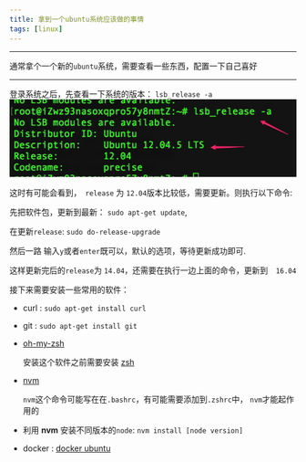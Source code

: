 ```yaml
---
title: 拿到一个ubuntu系统应该做的事情
tags: [linux]
---
```

---------------------------------------------

通常拿个一个新的`ubuntu`系统，需要查看一些东西，配置一下自己喜好

--------------------------------------------
<!--more-->

登录系统之后，先查看一下系统的版本：
`lsb_release -a`
![alt](/images/拿到一个ubuntu系统应该做的事情/lsb_release.jpg)

这时有可能会看到，　`release` 为 `12.04`版本比较低，需要更新。则执行以下命令:

先把软件包，更新到最新： `sudo apt-get update`,

在更新`release`: `sudo do-release-upgrade`

然后一路 输入`y`或者`enter`既可以，默认的选项，等待更新成功即可.

这样更新完后的`release`为 `14.04`，还需要在执行一边上面的命令，更新到　`16.04`

接下来需要安装一些常用的软件：

* curl : `sudo apt-get install curl`
* git : `sudo apt-get install git`

* [oh-my-zsh](https://github.com/robbyrussell/oh-my-zsh)

    安装这个软件之前需要安装 [zsh](https://github.com/robbyrussell/oh-my-zsh/wiki/Installing-ZSH)

* [nvm](https://github.com/creationix/nvm)

    `nvm`这个命令可能写在在`.bashrc`，有可能需要添加到`.zshrc`中，  `nvm`才能起作用的

* 利用 **nvm** 安装不同版本的`node`: `nvm install [node version]`

* docker : [docker ubuntu](https://docs.docker.com/engine/installation/linux/docker-ce/ubuntu/#prerequisites)


